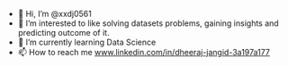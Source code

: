 - 👋 Hi, I’m @xxdj0561
- 👀 I’m interested to like solving datasets problems, gaining insights and predicting outcome of it. 
- 🌱 I’m currently learning Data Science
- 📫 How to reach me www.linkedin.com/in/dheeraj-jangid-3a197a177

<!---
xxdj0561/xxdj0561 is a ✨ special ✨ repository because its `README.md` (this file) appears on your GitHub profile.
You can click the Preview link to take a look at your changes.
--->
